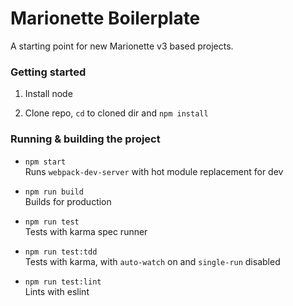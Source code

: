 # Marionette Boilerplate

A starting point for new Marionette v3 based projects.


### Getting started

1. Install node

2. Clone repo, `cd` to cloned dir and `npm install`


### Running & building the project

* `npm start`  
   Runs `webpack-dev-server` with hot module replacement for dev

* `npm run build`  
   Builds for production

* `npm run test`  
   Tests with karma spec runner

* `npm run test:tdd`  
   Tests with karma, with `auto-watch` on and `single-run` disabled

* `npm run test:lint`  
   Lints with eslint
